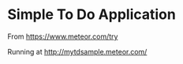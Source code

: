 
# Simple To Do Application

From https://www.meteor.com/try

Running at http://mytdsample.meteor.com/
